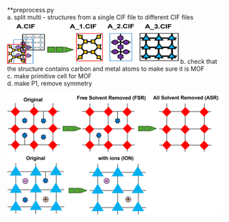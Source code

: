**preprocess.py                                       
a. split multi - structures from a single CIF file to different CIF files                                 
<img src="/figs/split.png" alt="Schematic for multi split" width="400" height="100">
b. check that the structure contains carbon and metal atoms to make sure it is MOF                         
c. make primitive cell for MOF                                    
d. make P1, remove symmetry                                             





![Schematic for clean](/figs/clean.png)
